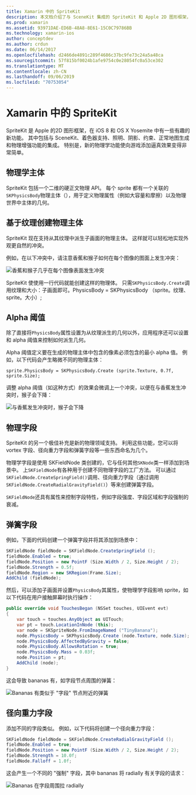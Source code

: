 ```yaml
---
title: Xamarin 中的 SpriteKit
description: 本文档介绍了与 SceneKit 集成的 SpriteKit 和 Apple 2D 图形框架，其中包含了物理学和动画，其中包括对照明和着色等的支持。 SpriteKit 可用于创建2D 游戏。
ms.prod: xamarin
ms.assetid: 93971DAE-ED6B-48A8-8E61-15C0C79786BB
ms.technology: xamarin-ios
author: conceptdev
ms.author: crdun
ms.date: 06/14/2017
ms.openlocfilehash: d2466de4891c289f4686c37bc9fe73c24a5a48ca
ms.sourcegitcommit: 57f815bf0024b1afe9754c0e28054fc0a53ce302
ms.translationtype: MT
ms.contentlocale: zh-CN
ms.lasthandoff: 09/06/2019
ms.locfileid: "70753054"
---
```

# <a name="spritekit-in-xamarinios"></a>Xamarin 中的 SpriteKit

SpriteKit 是 Apple 的2D 图形框架，在 iOS 8 和 OS X Yosemite 中有一些有趣的新功能。 其中包括与 SceneKit、着色器支持、照明、阴影、约束、正常地图生成和物理增强功能的集成。 特别是，新的物理学功能使向游戏添加逼真效果变得非常简单。

## <a name="physics-bodies"></a>物理学主体

SpriteKit 包括一个二维的硬正文物理 API。 每个 sprite 都有一个关联的`SKPhysicsBody`物理主体（），用于定义物理属性（例如大容量和摩擦）以及物理世界中主体的几何。

## <a name="creating-a-physics-body-from-a-texture"></a>基于纹理创建物理主体
SpriteKit 现在支持从其纹理中派生子画面的物理主体。 这样就可以轻松地实现外观更自然的冲突。

例如，在以下冲突中，请注意香蕉和猴子如何在每个图像的图面上发生冲突：

![](spritekit-images/image13.png "香蕉和猴子几乎在每个图像表面发生冲突")

SpriteKit 使使用一行代码就能创建这样的物理体。 只需`SKPhysicsBody.Create`调用纹理和大小：子画面即可。PhysicsBody = SKPhysicsBody （sprite。纹理、sprite。大小）;

## <a name="alpha-threshold"></a>Alpha 阈值

除了直接将`PhysicsBody`属性设置为从纹理派生的几何以外，应用程序还可以设置和 alpha 阈值来控制如何派生几何。 

Alpha 阈值定义要在生成的物理主体中包含的像素必须包含的最小 alpha 值。 例如，以下代码会产生略微不同的物理主体：

```chsarp
sprite.PhysicsBody = SKPhysicsBody.Create (sprite.Texture, 0.7f, sprite.Size);
```

调整 alpha 阈值（如这种方式）的效果会微调上一个冲突，以便在与香蕉发生冲突时，猴子会下降：

![](spritekit-images/image14.png "与香蕉发生冲突时，猴子会下降")

## <a name="physics-fields"></a>物理字段

SpriteKit 的另一个极佳补充是新的物理领域支持。 利用这些功能，您可以将 vortex 字段、径向重力字段和弹簧字段等一些东西命名为几个。

物理学字段是使用 SKFieldNode 类创建的，它与任何其他`SKNode`类一样添加到场景中。 上`SKFieldNode`有各种用于创建不同物理字段的工厂方法。 可以通过`SKFieldNode.CreateSpringField()`调用、径向重力字段（通过调用`SKFieldNode.CreateRadialGravityField()`）等来创建弹簧字段。

`SKFieldNode`还具有属性来控制字段特性，例如字段强度、字段区域和字段强制的衰减。

## <a name="spring-field"></a>弹簧字段

例如，下面的代码创建一个弹簧字段并将其添加到场景中：

```csharp
SKFieldNode fieldNode = SKFieldNode.CreateSpringField ();
fieldNode.Enabled = true;
fieldNode.Position = new PointF (Size.Width / 2, Size.Height / 2);
fieldNode.Strength = 0.5f;
fieldNode.Region = new SKRegion(Frame.Size);
AddChild (fieldNode);
```

然后，可以添加子画面并设置`PhysicsBody`其属性，使物理学字段影响 sprite，如以下代码在用户接触屏幕时执行操作：

```csharp
public override void TouchesBegan (NSSet touches, UIEvent evt)
{
    var touch = touches.AnyObject as UITouch;
    var pt = touch.LocationInNode (this);
    var node = SKSpriteNode.FromImageNamed ("TinyBanana");
    node.PhysicsBody = SKPhysicsBody.Create (node.Texture, node.Size);
    node.PhysicsBody.AffectedByGravity = false;
    node.PhysicsBody.AllowsRotation = true;
    node.PhysicsBody.Mass = 0.03f;
    node.Position = pt;
    AddChild (node);
}
```

这会导致 bananas 有，如字段节点周围的弹簧：

![](spritekit-images/image15.png "Bananas 有类似于 \"字段\" 节点附近的弹簧")

## <a name="radial-gravity-field"></a>径向重力字段

添加不同的字段类似。 例如，以下代码将创建一个径向重力字段：

```csharp
SKFieldNode fieldNode = SKFieldNode.CreateRadialGravityField ();
fieldNode.Enabled = true;
fieldNode.Position = new PointF (Size.Width / 2, Size.Height / 2);
fieldNode.Strength = 10.0f;
fieldNode.Falloff = 1.0f;
```

这会产生一个不同的 "强制" 字段，其中 bananas 将 radially 有关字段的请求：

![](spritekit-images/image16.png "Bananas 在字段周围拉 radially")
